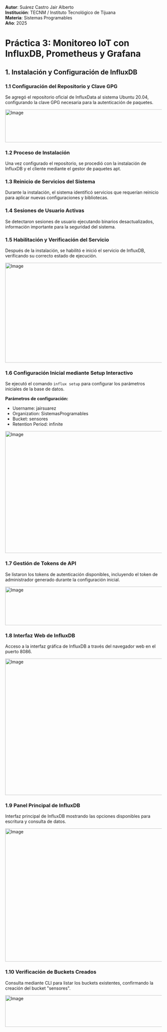 **Autor**: Suárez Castro Jair Alberto  
**Institución**: TECNM / Instituto Tecnológico de Tijuana  
**Materia**: Sistemas Programables  
**Año**: 2025

# Práctica 3: Monitoreo IoT con InfluxDB, Prometheus y Grafana

## 1. Instalación y Configuración de InfluxDB

### 1.1 Configuración del Repositorio y Clave GPG
Se agregó el repositorio oficial de InfluxData al sistema Ubuntu 20.04, configurando la clave GPG necesaria para la autenticación de paquetes.

<img width="904" height="106" alt="Image" src="https://github.com/user-attachments/assets/fba6fde7-d1b6-4151-bf61-e82eb491c8ea" />

### 1.2 Proceso de Instalación
Una vez configurado el repositorio, se procedió con la instalación de InfluxDB y el cliente mediante el gestor de paquetes apt.



### 1.3 Reinicio de Servicios del Sistema
Durante la instalación, el sistema identificó servicios que requerían reinicio para aplicar nuevas configuraciones y bibliotecas.



### 1.4 Sesiones de Usuario Activas
Se detectaron sesiones de usuario ejecutando binarios desactualizados, información importante para la seguridad del sistema.



### 1.5 Habilitación y Verificación del Servicio
Después de la instalación, se habilitó e inició el servicio de InfluxDB, verificando su correcto estado de ejecución.

<img width="906" height="321" alt="Image" src="https://github.com/user-attachments/assets/5582d2d2-d03f-4d06-80c4-915d39629b50" />

### 1.6 Configuración Inicial mediante Setup Interactivo
Se ejecutó el comando `influx setup` para configurar los parámetros iniciales de la base de datos.

**Parámetros de configuración:**
- Username: jairsuarez
- Organization: SistemasProgramables  
- Bucket: sensores
- Retention Period: infinite
  
<img width="907" height="392" alt="Image" src="https://github.com/user-attachments/assets/3cd70044-2761-4caa-be3e-d592e362ca5d" />

### 1.7 Gestión de Tokens de API
Se listaron los tokens de autenticación disponibles, incluyendo el token de administrador generado durante la configuración inicial.

<img width="1017" height="124" alt="Image" src="https://github.com/user-attachments/assets/df864780-7dd7-4e75-88c6-e3f7c9c3de10" />

### 1.8 Interfaz Web de InfluxDB
Acceso a la interfaz gráfica de InfluxDB a través del navegador web en el puerto 8086.

<img width="906" height="439" alt="Image" src="https://github.com/user-attachments/assets/afabf12f-0fd8-4e55-b446-04b7a2726ee7" />


### 1.9 Panel Principal de InfluxDB
Interfaz principal de InfluxDB mostrando las opciones disponibles para escritura y consulta de datos.

<img width="901" height="428" alt="Image" src="https://github.com/user-attachments/assets/344b6b9a-c631-4cfb-ab5f-e9b1b9163657" />

### 1.10 Verificación de Buckets Creados
Consulta mediante CLI para listar los buckets existentes, confirmando la creación del bucket "sensores".

<img width="908" height="102" alt="Image" src="https://github.com/user-attachments/assets/7f32933d-b52e-4844-be5d-65a45dc8b9f5" />

